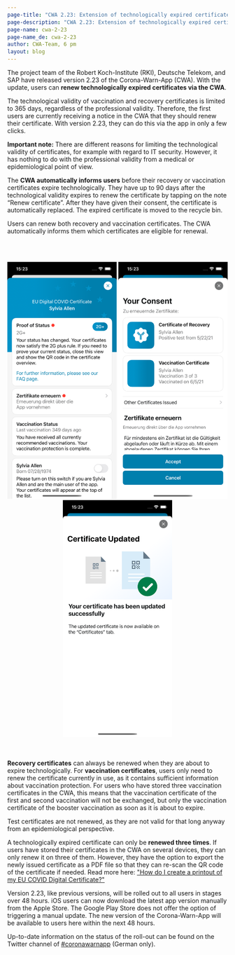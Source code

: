 ```yaml
---
page-title: "CWA 2.23: Extension of technologically expired certificates in the CWA"
page-description: "CWA 2.23: Extension of technologically expired certificates in the CWA"
page-name: cwa-2-23
page-name_de: cwa-2-23
author: CWA-Team, 6 pm
layout: blog
---
```


The project team of the Robert Koch-Institute (RKI), Deutsche Telekom, and SAP have released version 2.23 of the Corona-Warn-App (CWA). With the update, users can **renew technologically expired certificates via the CWA**.  

<!-- overview -->

The technological validity of vaccination and recovery certificates is limited to 365 days, regardless of the professional validity. Therefore, the first users are currently receiving a notice in the CWA that they should renew their certificate. With version 2.23, they can do this via the app in only a few clicks. 

**Important note:** There are different reasons for limiting the technological validity of certificates, for example with regard to IT security. However, it has nothing to do with the professional validity from a medical or epidemiological point of view.

The **CWA automatically informs users** before their recovery or vaccination certificates expire technologically. They have up to 90 days after the technological validity expires to renew the certificate by tapping on the note “Renew certificate”. After they have given their consent, the certificate is automatically replaced. The expired certificate is moved to the recycle bin.

Users can renew both recovery and vaccination certificates. The CWA automatically informs them which certificates are eligible for renewal. 

<br></br>
<center> 
<img src="./renew-certificate(1).png" title="Renew certificate" style="align: center" width=250> <img src="./renew-certificate(2).png" title="Renew certificate" style="align: center" width=250>  <img src="./renew-certificate(3).png" title="Renew certificate" style="align: center" width=250>
</center>
<br></br>

**Recovery certificates** can always be renewed when they are about to expire technologically. For **vaccination certificates**, users only need to renew the certificate currently in use, as it contains sufficient information about vaccination protection. For users who have stored three vaccination certificates in the CWA, this means that the vaccination certificate of the first and second vaccination will not be exchanged, but only the vaccination certificate of the booster vaccination as soon as it is about to expire.

Test certificates are not renewed, as they are not valid for that long anyway from an epidemiological perspective.

A technologically expired certificate can only be **renewed three times**. If users have stored their certificates in the CWA on several devices, they can only renew it on three of them. However, they have the option to export the newly issued certificate as a PDF file so that they can re-scan the QR code of the certificate if needed. Read more here:  ["How do I create a printout of my EU COVID Digital Certificate?"](https://www.coronawarn.app/en/faq/results/?search=scannen&topic=all#eu_dcc_export)

Version 2.23, like previous versions, will be rolled out to all users in stages over 48 hours. iOS users can now download the latest app version manually from the Apple Store. The Google Play Store does not offer the option of triggering a manual update. The new version of the Corona-Warn-App will be available to users here within the next 48 hours.

Up-to-date information on the status of the roll-out can be found on the Twitter channel of [#coronawarnapp](https://twitter.com/coronawarnapp) (German only).
